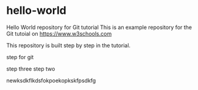 # hello-world
Hello World repository for Git tutorial
This is an example repository for the Git tutoial on https://www.w3schools.com

This repository is built step by step in the tutorial.

step for git

step three
step two

newksdkflkdsfokpoekopkskfpsdkfg
